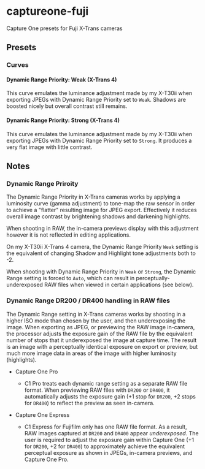 # captureone-fuji
Capture One presets for Fuji X-Trans cameras

## Presets

### Curves

#### Dynamic Range Priority: Weak (X-Trans 4)

This curve emulates the luminance adjustment made by my X-T30ii when exporting JPEGs with Dynamic Range Priority set to `Weak`. Shadows are boosted nicely but overall contrast still remains.

#### Dynamic Range Priority: Strong (X-Trans 4)

This curve emulates the luminance adjustment made by my X-T30ii when exporting JPEGs with Dynamic Range Priority set to `Strong`. It produces a very flat image with little contrast.

## Notes

### Dynamic Range Priroity

The Dynamic Range Priority in X-Trans cameras works by applying a luminosity curve (gamma adjustment) to tone-map the raw sensor in order to achieve a "flatter" resulting image for JPEG export. Effectively it reduces overall image contrast by brightening shadows and darkening highlights.

When shooting in RAW, the in-camera previews display with this adjustment however it is not reflected in editing applications.

On my X-T30ii X-Trans 4 camera, the Dynamic Range Priority `Weak` setting is the equivalent of changing Shadow and Highlight tone adjustments both to -2.

When shooting with Dynamic Range Priority in `Weak` or `Strong`, the Dynamic Range setting is forced to `Auto`, which can result in perceptually-underexposed RAW files when viewed in certain applications (see below).

### Dynamic Range DR200 / DR400 handling in RAW files

The Dynamic Range setting in X-Trans cameras works by shooting in a higher ISO mode than chosen by the user, and then underexposing the image. When exporting as JPEG, or previewing the RAW image in-camera, the processor adjusts the exposure gain of the RAW file by the equivalent number of stops that it underexposed the image at capture time. The result is an image with a perceptually identical exposure on export or preview, but much more image data in areas of the image with higher luminosity (highlights).

- Capture One Pro
  - C1 Pro treats each dynamic range setting as a separate RAW file format. When previewing RAW files with `DR200` or `DR400`, it automatically adjusts the exposure gain (+1 stop for `DR200`, +2 stops for `DR400`) to reflect the preview as seen in-camera.

- Capture One Express
  - C1 Express for Fujifilm only has one RAW file format. As a result, RAW images captured at `DR200` and `DR400` appear _underexposed_. The user is required to adjust the exposure gain within Capture One (+1 for `DR200`, +2 for `DR400`) to approximately achieve the equivalent perceptual exposure as shown in JPEGs, in-camera previews, and Capture One Pro.

